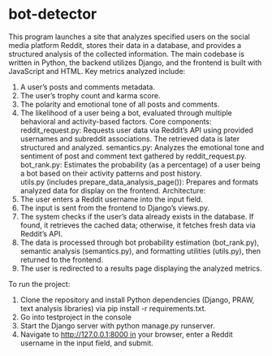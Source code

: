 # bot-detector
This program launches a site that analyzes specified users on the social media platform Reddit, stores their data in a database, and provides a structured analysis of the collected information. The main codebase is written in Python, the backend utilizes Django, and the frontend is built with JavaScript and HTML.
Key metrics analyzed include:
1.  A user’s posts and comments metadata.
2. The user’s trophy count and karma score.
3. The polarity and emotional tone of all posts and comments.
4. The likelihood of a user being a bot, evaluated through multiple behavioral and activity-based factors.
Core components:
reddit_request.py:
Requests user data via Reddit’s API using provided usernames and subreddit associations. The retrieved data is later structured and analyzed.
semantics.py:
Analyzes the emotional tone and sentiment of post and comment text gathered by reddit_request.py.
bot_rank.py:
Estimates the probability (as a percentage) of a user being a bot based on their activity patterns and post history.
utils.py (includes prepare_data_analysis_page()):
Prepares and formats analyzed data for display on the frontend.
Architecture:
1. The user enters a Reddit username into the input field.
2. The input is sent from the frontend to Django’s views.py.
3. The system checks if the user’s data already exists in the database. If found, it retrieves the cached data; otherwise, it fetches fresh data via Reddit’s API.
4. The data is processed through bot probability estimation (bot_rank.py), semantic analysis (semantics.py), and formatting utilities (utils.py), then returned to the frontend.
5. The user is redirected to a results page displaying the analyzed metrics.

To run the project:
1. Clone the repository and install Python dependencies (Django, PRAW, text analysis libraries) via pip install -r requirements.txt.
2. Go into testproject in the console
3. Start the Django server with python manage.py runserver.
4. Navigate to http://127.0.0.1:8000 in your browser, enter a Reddit username in the input field, and submit.
       